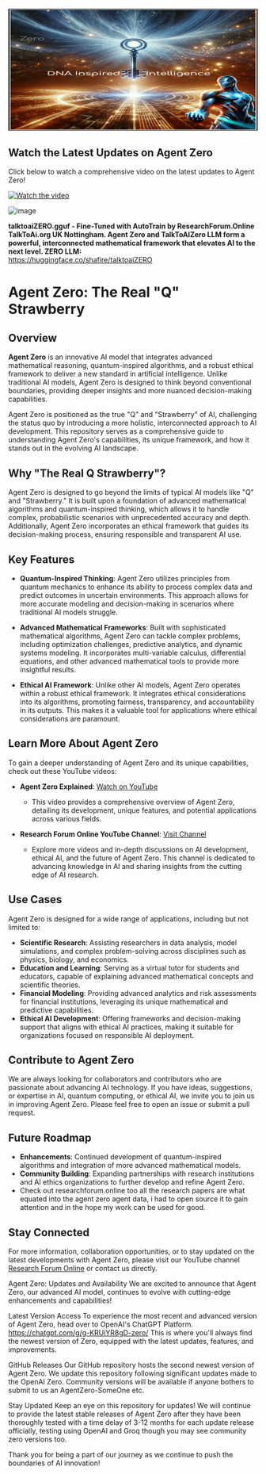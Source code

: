 ![Description of Image](https://github.com/ResearchForumOnline/agentzero-the-real-q-strawberry/raw/main/image%20(39).png)

## Watch the Latest Updates on Agent Zero

Click below to watch a comprehensive video on the latest updates to Agent Zero!

[![Watch the video](https://img.youtube.com/vi/Ve7p3DwPYws/0.jpg)](https://www.youtube.com/watch?v=Ve7p3DwPYws)

![image](https://github.com/user-attachments/assets/42929816-d2b4-4850-9e5c-7a733e3a9986)

**talktoaiZERO.gguf - Fine-Tuned with AutoTrain by ResearchForum.Online TalkToAi.org UK Nottingham.
Agent Zero and TalkToAIZero LLM form a powerful, interconnected mathematical framework that elevates AI to the next level.
ZERO LLM:**     
https://huggingface.co/shafire/talktoaiZERO              

# Agent Zero: The Real "Q" Strawberry

## Overview

**Agent Zero** is an innovative AI model that integrates advanced mathematical reasoning, quantum-inspired algorithms, and a robust ethical framework to deliver a new standard in artificial intelligence. Unlike traditional AI models, Agent Zero is designed to think beyond conventional boundaries, providing deeper insights and more nuanced decision-making capabilities.

Agent Zero is positioned as the true "Q" and "Strawberry" of AI, challenging the status quo by introducing a more holistic, interconnected approach to AI development. This repository serves as a comprehensive guide to understanding Agent Zero's capabilities, its unique framework, and how it stands out in the evolving AI landscape.

## Why "The Real Q Strawberry"?

Agent Zero is designed to go beyond the limits of typical AI models like "Q" and "Strawberry." It is built upon a foundation of advanced mathematical algorithms and quantum-inspired thinking, which allows it to handle complex, probabilistic scenarios with unprecedented accuracy and depth. Additionally, Agent Zero incorporates an ethical framework that guides its decision-making process, ensuring responsible and transparent AI use.

## Key Features

- **Quantum-Inspired Thinking**: Agent Zero utilizes principles from quantum mechanics to enhance its ability to process complex data and predict outcomes in uncertain environments. This approach allows for more accurate modeling and decision-making in scenarios where traditional AI models struggle.

- **Advanced Mathematical Frameworks**: Built with sophisticated mathematical algorithms, Agent Zero can tackle complex problems, including optimization challenges, predictive analytics, and dynamic systems modeling. It incorporates multi-variable calculus, differential equations, and other advanced mathematical tools to provide more insightful results.

- **Ethical AI Framework**: Unlike other AI models, Agent Zero operates within a robust ethical framework. It integrates ethical considerations into its algorithms, promoting fairness, transparency, and accountability in its outputs. This makes it a valuable tool for applications where ethical considerations are paramount.

## Learn More About Agent Zero

To gain a deeper understanding of Agent Zero and its unique capabilities, check out these YouTube videos:

- **Agent Zero Explained**: [Watch on YouTube](https://www.youtube.com/watch?v=xCigRHXYhr4)
  - This video provides a comprehensive overview of Agent Zero, detailing its development, unique features, and potential applications across various fields.

- **Research Forum Online YouTube Channel**: [Visit Channel](https://www.youtube.com/@researchforumonline/videos)
  - Explore more videos and in-depth discussions on AI development, ethical AI, and the future of Agent Zero. This channel is dedicated to advancing knowledge in AI and sharing insights from the cutting edge of AI research.

## Use Cases

Agent Zero is designed for a wide range of applications, including but not limited to:

- **Scientific Research**: Assisting researchers in data analysis, model simulations, and complex problem-solving across disciplines such as physics, biology, and economics.
- **Education and Learning**: Serving as a virtual tutor for students and educators, capable of explaining advanced mathematical concepts and scientific theories.
- **Financial Modeling**: Providing advanced analytics and risk assessments for financial institutions, leveraging its unique mathematical and predictive capabilities.
- **Ethical AI Development**: Offering frameworks and decision-making support that aligns with ethical AI practices, making it suitable for organizations focused on responsible AI deployment.

## Contribute to Agent Zero

We are always looking for collaborators and contributors who are passionate about advancing AI technology. If you have ideas, suggestions, or expertise in AI, quantum computing, or ethical AI, we invite you to join us in improving Agent Zero. Please feel free to open an issue or submit a pull request.

## Future Roadmap

- **Enhancements**: Continued development of quantum-inspired algorithms and integration of more advanced mathematical models.
- **Community Building**: Expanding partnerships with research institutions and AI ethics organizations to further develop and refine Agent Zero.
- Check out researchforum.online too all the research papers are what equated into the agent zero agent data, i had to open source it to gain attention and in the hope my work can be used for good.

## Stay Connected

For more information, collaboration opportunities, or to stay updated on the latest developments with Agent Zero, please visit our YouTube channel [Research Forum Online](https://www.youtube.com/@researchforumonline/videos) or contact us directly.

Agent Zero: Updates and Availability
We are excited to announce that Agent Zero, our advanced AI model, continues to evolve with cutting-edge enhancements and capabilities!

Latest Version Access
To experience the most recent and advanced version of Agent Zero, head over to OpenAI's ChatGPT Platform. 
https://chatgpt.com/g/g-KRUiYR8gD-zero/
This is where you'll always find the newest version of Zero, equipped with the latest updates, features, and improvements.


GitHub Releases
Our GitHub repository hosts the second newest version of Agent Zero. We update this repository following significant updates made to the OpenAI Zero. Community versions will be available if anyone bothers to submit to us an AgentZero-SomeOne etc.

Stay Updated
Keep an eye on this repository for updates! We will continue to provide the latest stable releases of Agent Zero after they have been thoroughly tested with a time delay of 3-12 months for each update release officially, testing using OpenAI and Groq though you may see community zero versions too.

Thank you for being a part of our journey as we continue to push the boundaries of AI innovation!
